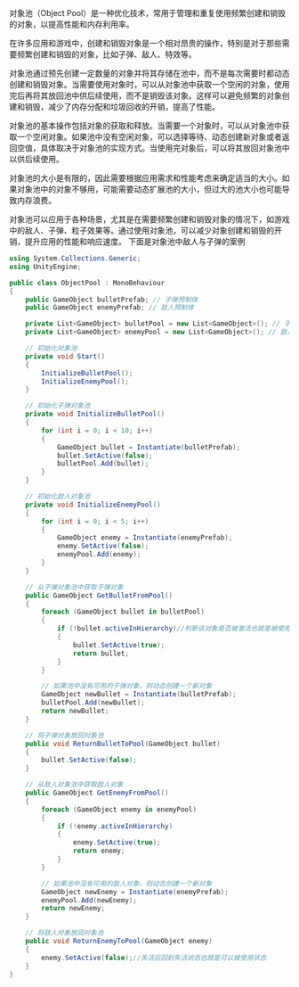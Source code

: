 对象池（Object Pool）是一种优化技术，常用于管理和重复使用频繁创建和销毁的对象，以提高性能和内存利用率。

在许多应用和游戏中，创建和销毁对象是一个相对昂贵的操作，特别是对于那些需要频繁创建和销毁的对象，比如子弹、敌人、特效等。

对象池通过预先创建一定数量的对象并将其存储在池中，而不是每次需要时都动态创建和销毁对象。当需要使用对象时，可以从对象池中获取一个空闲的对象，使用完后再将其放回池中供后续使用，而不是销毁该对象。这样可以避免频繁的对象创建和销毁，减少了内存分配和垃圾回收的开销，提高了性能。

对象池的基本操作包括对象的获取和释放。当需要一个对象时，可以从对象池中获取一个空闲对象。如果池中没有空闲对象，可以选择等待、动态创建新对象或者返回空值，具体取决于对象池的实现方式。当使用完对象后，可以将其放回对象池中以供后续使用。

对象池的大小是有限的，因此需要根据应用需求和性能考虑来确定适当的大小。如果对象池中的对象不够用，可能需要动态扩展池的大小，但过大的池大小也可能导致内存浪费。

对象池可以应用于各种场景，尤其是在需要频繁创建和销毁对象的情况下，如游戏中的敌人、子弹、粒子效果等。通过使用对象池，可以减少对象创建和销毁的开销，提升应用的性能和响应速度。
下面是对象池中敌人与子弹的案例
```c#
using System.Collections.Generic;
using UnityEngine;

public class ObjectPool : MonoBehaviour
{
    public GameObject bulletPrefab; // 子弹预制体
    public GameObject enemyPrefab; // 敌人预制体

    private List<GameObject> bulletPool = new List<GameObject>(); // 子弹对象池
    private List<GameObject> enemyPool = new List<GameObject>(); // 敌人对象池

    // 初始化对象池
    private void Start()
    {
        InitializeBulletPool();
        InitializeEnemyPool();
    }

    // 初始化子弹对象池
    private void InitializeBulletPool()
    {
        for (int i = 0; i < 10; i++)
        {
            GameObject bullet = Instantiate(bulletPrefab);
            bullet.SetActive(false);
            bulletPool.Add(bullet);
        }
    }

    // 初始化敌人对象池
    private void InitializeEnemyPool()
    {
        for (int i = 0; i < 5; i++)
        {
            GameObject enemy = Instantiate(enemyPrefab);
            enemy.SetActive(false);
            enemyPool.Add(enemy);
        }
    }

    // 从子弹对象池中获取子弹对象
    public GameObject GetBulletFromPool()
    {
        foreach (GameObject bullet in bulletPool)
        {
            if (!bullet.activeInHierarchy)//判断该对象是否被激活也就是被使用
            {
                bullet.SetActive(true);
                return bullet;
            }
        }

        // 如果池中没有可用的子弹对象，则动态创建一个新对象
        GameObject newBullet = Instantiate(bulletPrefab);
        bulletPool.Add(newBullet);
        return newBullet;
    }

    // 将子弹对象放回对象池
    public void ReturnBulletToPool(GameObject bullet)
    {
        bullet.SetActive(false);
    }

    // 从敌人对象池中获取敌人对象
    public GameObject GetEnemyFromPool()
    {
        foreach (GameObject enemy in enemyPool)
        {
            if (!enemy.activeInHierarchy)
            {
                enemy.SetActive(true);
                return enemy;
            }
        }

        // 如果池中没有可用的敌人对象，则动态创建一个新对象
        GameObject newEnemy = Instantiate(enemyPrefab);
        enemyPool.Add(newEnemy);
        return newEnemy;
    }

    // 将敌人对象放回对象池
    public void ReturnEnemyToPool(GameObject enemy)
    {
        enemy.SetActive(false);//失活后回到失活状态也就是可以被使用状态
    }
}
```
